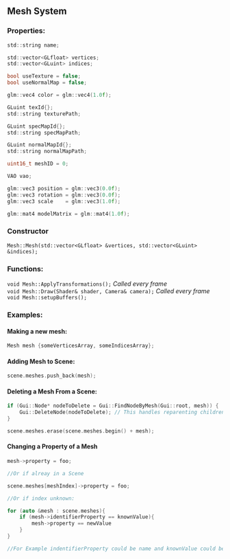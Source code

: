 ## Mesh System

### Properties:
```c
std::string name;

std::vector<GLfloat> vertices;
std::vector<GLuint> indices;

bool useTexture = false;
bool useNormalMap = false;

glm::vec4 color = glm::vec4(1.0f);

GLuint texId{};
std::string texturePath;

GLuint specMapId{};
std::string specMapPath;

GLuint normalMapId{};
std::string normalMapPath;

uint16_t meshID = 0;

VAO vao;

glm::vec3 position = glm::vec3(0.0f);
glm::vec3 rotation = glm::vec3(0.0f);
glm::vec3 scale    = glm::vec3(1.0f);

glm::mat4 modelMatrix = glm::mat4(1.0f);
```

### Constructor
`Mesh::Mesh(std::vector<GLfloat> &vertices, std::vector<GLuint> &indices);`

### Functions:
`void Mesh::ApplyTransformations();` _Called every frame_\
`void Mesh::Draw(Shader& shader, Camera& camera);` _Called every frame_\
`void Mesh::setupBuffers();`

### Examples:
#### Making a new mesh:
```c
Mesh mesh {someVerticesArray, someIndicesArray};
```
#### Adding Mesh to Scene:
```c
scene.meshes.push_back(mesh);
```
#### Deleting a Mesh From a Scene:
```c
if (Gui::Node* nodeToDelete = Gui::FindNodeByMesh(Gui::root, mesh)) {
    Gui::DeleteNode(nodeToDelete); // This handles reparenting children
}

scene.meshes.erase(scene.meshes.begin() + mesh);
```
#### Changing a Property of a Mesh
```c
mesh->property = foo;

//Or if alreay in a Scene

scene.meshes[meshIndex]->property = foo;

//Or if index unknown:

for (auto &mesh : scene.meshes){
    if (mesh->identifierProperty == knownValue){
        mesh->property == newValue
    }
}

//For Example indentifierProperty could be name and knownValue could be "Player"
```


